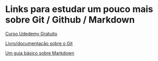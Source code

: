 # Links para estudar um pouco mais sobre Git / Github / Markdown

[Curso Udedemy Gratuito](https://www.udemy.com/course/git-e-github-para-iniciantes/)

[Livro/documentação sobre o Git](https://git-scm.com/book/pt-br/v2)

[Um guia básico sobre Markdown](https://docs.pipz.com/central-de-ajuda/learning-center/guia-basico-de-markdown#open)